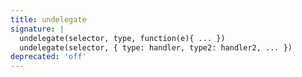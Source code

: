 ```yaml
---
title: undelegate
signature: |
  undelegate(selector, type, function(e){ ... })
  undelegate(selector, { type: handler, type2: handler2, ... })
deprecated: 'off'
---
```


